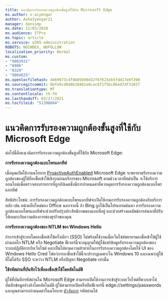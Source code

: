 ```yaml
---
title: แนวคิดการรับรองความถูกต้องขั้นสูงที่ใช้กับ Microsoft Edge
ms.author: v-aiyengar
author: AshaIyengar21
manager: dansimp
ms.date: 12/03/2020
ms.audience: ITPro
ms.topic: article
ms.service: o365-administration
ROBOTS: NOINDEX, NOFOLLOW
localization_priority: Normal
ms.custom:
- "9003931"
- "6986"
- "8329"
- "9004625"
ms.openlocfilehash: d469973c4f8605b00d32f6f625eb5fdd17e8f390
ms.sourcegitcommit: 6bfe9cd9d0b18481e0cac6f1f5bc86ed7df31037
ms.translationtype: MT
ms.contentlocale: th-TH
ms.lasthandoff: 03/27/2021
ms.locfileid: "51398604"
---
```

# <a name="advanced-authentication-concepts-applicable-to-microsoft-edge"></a>แนวคิดการรับรองความถูกต้องขั้นสูงที่ใช้กับ Microsoft Edge

ต่อไปนี้คือแนวคิดการรับรองความถูกต้องขั้นสูงที่ใช้กับ Microsoft Edge:

**การรับรองความถูกต้องแบบโพรแอกทีฟ**

เมื่อคุณเปิดใช้งานนโยบาย [ProactiveAuthEnabled](https://go.microsoft.com/fwlink/?linkid=2134621) Microsoft Edge จะพยายามรับรองความถูกต้องของผู้ใช้ที่ลงชื่อเข้าใช้เชิงรุกผ่านบริการของ Microsoft ตามช่วงเวลาที่สม่่าเป็น จะใช้บริการออนไลน์เพื่อตรวจสอบรายการที่ถูกอัปเดตซึ่งมีการกําหนดค่าที่ควบคุมการรับรองความถูกต้องแบบโพรแอกทีฟ

สิทธิประโยชน์: การรับรองความถูกต้องแบบโพรแอกทีฟจะเปิดใช้งานการรับรองความถูกต้องกับบริการหลัก เช่น หน้าแท็บใหม่ของ Office นอกจากนี้ ถ้า Bing ถูกใช้เป็นโปรแกรมค้นหา การรับรองความถูกต้องแบบโพรแอกทีฟจะช่วยปรับปรุงประสิทธิภาพของแถบที่อยู่ และช่วยสร้างผลลัพธ์การค้นหาที่ปรับให้เหมาะกับความต้องการของธุรกิจของคุณ

**การรับรองความถูกต้องของ NTLM ของ Windows Hello**

ถ้าการเข้าสู่ระบบโดยลงชื่อเข้าใช้ครั้งเดียว (SSO) ไม่พร้อมใช้งานเมื่อเว็บไซต์พยายามลงชื่อเข้าใช้ผู้ใช้ผ่านกลไก NTLM หรือ Negotiate ฟีเจอร์นี้จะอนุญาตให้ผู้ใช้แชร์ข้อมูลรับรองความถูกต้องของระบบปฏิบัติการกับเว็บไซต์ และเป็นไปตามความท้าทายในการรับรองความถูกต้องโดยใช้ UI ของ Windows Hello Cred โฟลว์การลงชื่อเข้าใช้นี้จะปรากฏเฉพาะใน Windows 10 และเฉพาะผู้ใช้ที่ไม่ได้รับ SSO ระหว่าง NTLM หรือปัญหา Negotiate เท่านั้น

**ใช้รหัสผ่านที่บันทึกไว้เพื่อลงชื่อเข้าใช้โดยอัตโนมัติ**

ผู้ใช้ที่บันทึกรหัสผ่านใน Microsoft Edge สามารถเปิดใช้งานการเข้าสู่ระบบเว็บไซต์ที่พวกเขาได้บันทึกข้อมูลอ้างอิงโดยอัตโนมัติ ผู้ใช้สามารถเปิดหรือปิดฟีเจอร์นี้ edge://settings/passwords และคุณสามารถกําหนดค่าในนโยบาย [ตัวจัดการ](https://go.microsoft.com/fwlink/?linkid=2134622) รหัสผ่านได้
